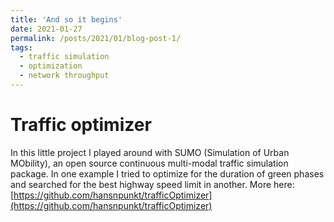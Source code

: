 ```yaml
---
title: 'And so it begins'
date: 2021-01-27
permalink: /posts/2021/01/blog-post-1/
tags:
  - traffic simulation
  - optimization
  - network throughput
---
```



Traffic optimizer
======

In this little project I played around with SUMO (Simulation of Urban MObility), an open source continuous multi-modal traffic simulation package. In one example I tried to optimize for the duration of green phases and searched for the best highway speed limit in another. More here: [https://github.com/hansnpunkt/trafficOptimizer](https://github.com/hansnpunkt/trafficOptimizer)

